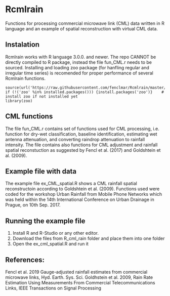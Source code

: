 # Rcmlrain
Functions for processing commercial microwave link (CML) data written in R language and an example of spatial reconstruction with virtual CML data.

## Instalation
Rcmlrain works with R language 3.0.0. and newer.  The repo CANNOT be directly compiled to R package, instead the file fun_CML.r needs to be sourced. Installing and loading zoo package (for hanfling regular and irregular time series) is recomended for proper performance of several Rcmlrain functions.

```
source(url('https://raw.githubusercontent.com/fenclmar/Rcmlrain/master/Rcmlrain/fun_CML.r'))
if (!('zoo' %in% installed.packages())) {install.packages('zoo')}    # install zoo if not installed yet
library(zoo)
```

## CML functions
The file fun_CML.r contains set of functions used for CML processing, i.e. function for dry-wet classification, baseline identification, estimating wet antenna attenuation, and converting raindrop attenuation to rainfall intensity. The file contains also functions for CML adjustment and rainfall spatial reconstuction as suggested by Fencl et al. (2017) and Goldshtein et al. (2009). 

## Example file with data
The example file ex_CML_spatial.R  shows a CML rainfall spatial reconstructoin according to  Goldshtein et al. (2009). Functions used were coded for the workshop Urban Rainfall from Mobile Phone Networks which was held within the 14th International Conference on Urban Drainage in Prague, on 10th Sep. 2017.

## Running the example file

1. Install R and R-Studio or any other editor.
2. Download the files from R_cml_rain folder and place them into one folder
3. Open the ex_cml_spatial.R and run it

## References:
Fencl et al. 2019 Gauge-adjusted rainfall estimates from commercial microwave links, Hyd. Earth. Sys. Sci.
Goldhstein et al. 2009, Rain Rate Estimation Using Measurements From Commercial Telecommunications Links, IEEE Transactions on Signal Processing
